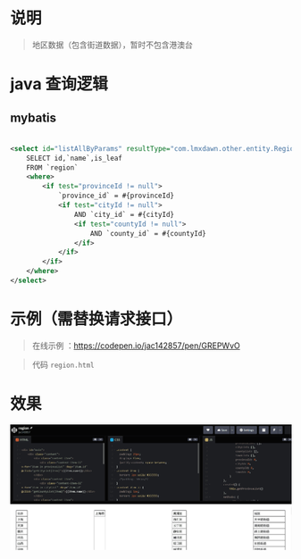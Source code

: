 # 说明

> 地区数据（包含街道数据），暂时不包含港澳台


# java 查询逻辑

## mybatis
```xml

<select id="listAllByParams" resultType="com.lmxdawn.other.entity.Region">
    SELECT id,`name`,is_leaf
    FROM `region`
    <where>
        <if test="provinceId != null">
            `province_id` = #{provinceId}
            <if test="cityId != null">
                AND `city_id` = #{cityId}
                <if test="countyId != null">
                    AND `county_id` = #{countyId}
                </if>
            </if>
        </if>
    </where>
</select>

```

# 示例（需替换请求接口）

> 在线示例 ：https://codepen.io/jac142857/pen/GREPWvO
 
>  代码 `region.html`

# 效果

![](./pic/img.png)
